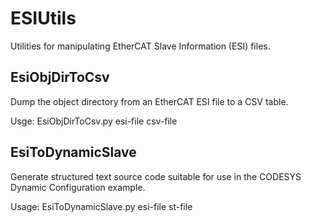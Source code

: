 # ESIUtils

Utilities for manipulating EtherCAT Slave Information (ESI) files.

## EsiObjDirToCsv

Dump the object directory from an EtherCAT ESI file to a CSV table.

Usge: EsiObjDirToCsv.py esi-file csv-file

## EsiToDynamicSlave

Generate structured text source code suitable for use in the CODESYS Dynamic Configuration example. 

Usage: EsiToDynamicSlave.py esi-file st-file
